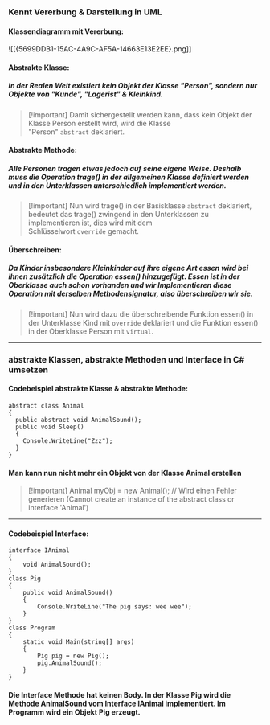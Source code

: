 ### Kennt Vererbung & Darstellung in UML

#### Klassendiagramm mit Vererbung:

![[{5699DDB1-15AC-4A9C-AF5A-14663E13E2EE}.png]]

#### Abstrakte Klasse:

##### In der Realen Welt existiert kein Objekt der Klasse "Person", sondern nur Objekte von "Kunde", "Lagerist" & Kleinkind.

> [!important] Damit sichergestellt werden kann, dass kein Objekt der Klasse Person erstellt wird, wird die Klasse "Person" `abstract` deklariert.

#### Abstrakte Methode:

##### Alle Personen tragen etwas jedoch auf seine eigene Weise. Deshalb muss die Operation trage() in der allgemeinen Klasse definiert werden und in den Unterklassen unterschiedlich implementiert werden.

> [!important] Nun wird trage() in der Basisklasse `abstract` deklariert, bedeutet das trage() zwingend in den Unterklassen zu implementieren ist, dies wird mit dem Schlüsselwort `override` gemacht.

#### Überschreiben:

##### Da Kinder insbesondere Kleinkinder auf ihre eigene Art essen wird bei ihnen zusätzlich die Operation essen() hinzugefügt. Essen ist in der Oberklasse auch schon vorhanden und wir Implementieren diese Operation mit derselben Methodensignatur, also überschreiben wir sie.

> [!important] Nun wird dazu die überschreibende Funktion essen() in der Unterklasse Kind mit `override` deklariert und die Funktion essen() in der Oberklasse Person mit `virtual`.

---

### abstrakte Klassen, abstrakte Methoden und Interface in C# umsetzen

#### Codebeispiel abstrakte Klasse & abstrakte Methode:

```
abstract class Animal 
{
  public abstract void AnimalSound();
  public void Sleep() 
  {
    Console.WriteLine("Zzz");
  }
}
```

#### Man kann nun nicht mehr ein Objekt von der Klasse Animal erstellen

> [!important] Animal myObj = new Animal(); // Wird einen Fehler generieren (Cannot create an instance of the abstract class or interface 'Animal')

---

#### Codebeispiel Interface:

```
interface IAnimal
{
    void AnimalSound();
}
class Pig
{
    public void AnimalSound()
    {
        Console.WriteLine("The pig says: wee wee");
    }
}
class Program
{
    static void Main(string[] args)
    {
        Pig pig = new Pig();
        pig.AnimalSound();
    }
}
```

#### Die Interface Methode hat keinen Body. In der Klasse Pig wird die Methode AnimalSound vom Interface IAnimal implementiert. Im Programm wird ein Objekt Pig erzeugt.